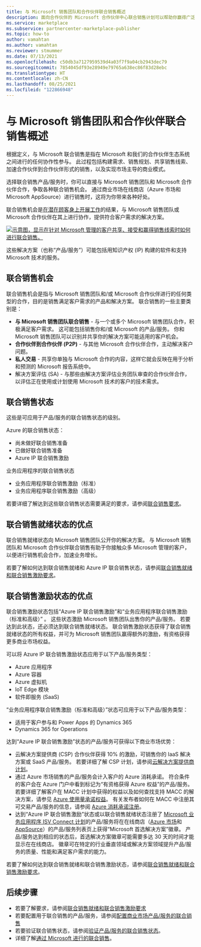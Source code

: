 ```yaml
---
title: 与 Microsoft 销售团队和合作伙伴联合销售概述
description: 面向合作伙伴的 Microsoft 合作伙伴中心联合销售计划可以帮助你赢得广泛的客户群并创造新的销售机会。
ms.service: marketplace
ms.subservice: partnercenter-marketplace-publisher
ms.topic: how-to
author: vamahtan
ms.author: vamahtan
ms.reviewer: stmummer
ms.date: 07/13/2021
ms.openlocfilehash: c50db3a7127959539d4a03f7f9a04cb2943dec79
ms.sourcegitcommit: 7854045df93e28949e79765a638ec86f83d28ebc
ms.translationtype: HT
ms.contentlocale: zh-CN
ms.lasthandoff: 08/25/2021
ms.locfileid: "122866948"
---
```

# <a name="co-sell-with-microsoft-sales-teams-and-partners-overview"></a>与 Microsoft 销售团队和合作伙伴联合销售概述

根据定义，与 Microsoft 联合销售是指在 Microsoft 和我们的合作伙伴生态系统之间进行的任何协作性参与。 此过程包括构建需求、销售规划、共享销售线索、加速合作伙伴到合作伙伴形式的销售，以及实现市场主导的商业模式。

选择联合销售产品/服务时，你可以直接与 Microsoft 销售团队和 Microsoft 合作伙伴合作，争取各种联合销售机会。 通过商业市场在线商店（Azure 市场和 Microsoft AppSource）进行销售时，这将为你带来各种好处。

联合销售机会是[在潜在顾客身上开展工作](./partner-center-portal/commercial-marketplace-get-customer-leads.md)的结果，与 Microsoft 销售团队或 Microsoft 合作伙伴在其上进行协作，提供符合客户需求的解决方案。

[![示意图，显示在针对 Microsoft 管理的客户共享、接受和赢得销售线索时如何进行联合销售。](./media/marketplace-publishers-guide/marketplace-co-sell-v2.png)](./media/marketplace-publishers-guide/marketplace-co-sell-v2.png#lightbox)

这些解决方案（也称“产品/服务”）可能包括用知识产权 (IP) 构建的软件和支持 Microsoft 技术的服务。

## <a name="co-sell-opportunities"></a>联合销售机会

联合销售机会是指与 Microsoft 销售团队和/或 Microsoft 合作伙伴进行的任何类型的合作，目的是销售满足客户需求的产品和解决方案。 联合销售的一些主要类别是：

- **与 Microsoft 销售团队联合销售** - 与一个或多个 Microsoft 销售团队合作，积极满足客户需求。 这可能包括销售你和/或 Microsoft 的产品/服务。 你和 Microsoft 销售团队可以识别并共享你的解决方案可能适用的客户机会。
- **合作伙伴到合作伙伴 (P2P)** - 与其他 Microsoft 合作伙伴合作，主动解决客户问题。
- **私人交易** - 共享你单独与 Microsoft 合作的内容，这样它就会反映在用于分析和预测的 Microsoft 报告系统中。
- 解决方案评估 (SA) - 与那些由解决方案评估业务团队审查的合作伙伴合作，以评估正在使用或计划使用 Microsoft 技术的客户的技术需求。

## <a name="co-sell-statuses"></a>联合销售状态

这些是可应用于产品/服务的联合销售状态的级别。

Azure 的联合销售状态：

- 尚未做好联合销售准备
- 已做好联合销售准备
- Azure IP 联合销售激励

业务应用程序的联合销售状态
- 业务应用程序联合销售激励（标准）
- 业务应用程序联合销售激励（高级）  

若要详细了解达到这些联合销售状态需要满足的要求，请参阅[联合销售要求](co-sell-requirements.md)。

## <a name="benefits-of-co-sell-ready-status"></a>联合销售就绪状态的优点

联合销售就绪状态向 Microsoft 销售团队公开你的解决方案。 与 Microsoft 销售团队和 Microsoft 合作伙伴联合销售有助于你接触众多 Microsoft 管理的客户，以便进行销售机会合作，加速业务增长。

若要了解如何达到联合销售就绪和 Azure IP 联合销售状态，请参阅[联合销售就绪和联合销售激励要求](co-sell-requirements.md)。

## <a name="benefits-of-co-sell-incentive-status"></a>联合销售激励状态的优点

联合销售激励状态包括“Azure IP 联合销售激励”和“业务应用程序联合销售激励（标准和高级）”  。 这些状态激励 Microsoft 销售团队出售你的产品/服务。 若要达到此状态，还必须达到联合销售就绪状态。 联合销售激励状态获得了联合销售就绪状态的所有权益，并可为 Microsoft 销售团队赢得额外的激励，有资格获得更多商业市场权益。

可以将 Azure IP 联合销售激励状态应用于以下产品/服务类型：

- Azure 应用程序
- Azure 容器
- Azure 虚拟机
- IoT Edge 模块
- 软件即服务 (SaaS)

“业务应用程序联合销售激励（标准和高级）”状态可应用于以下产品/服务类型：

- 适用于客户参与和 Power Apps 的 Dynamics 365
- Dynamics 365 for Operations

达到“Azure IP 联合销售激励”状态的产品/服务可获得以下商业市场优势：

- 云解决方案提供商 (CSP) 合作伙伴获得 10% 的激励，可销售你的 IaaS 解决方案或 SaaS 产品/服务。 若要详细了解 CSP 计划，请参阅[云解决方案提供商计划](cloud-solution-providers.md)。
- 通过 Azure 市场销售的产品/服务会计入客户的 Azure 消耗承诺。 符合条件的客户会在 Azure 门户中看到标记为“有资格获得 Azure 权益”的产品/服务。 若要详细了解客户在 MACC 计划中获得的权益以及如何查找支持 MACC 的解决方案，请参见 [Azure 使用量承诺权益](/marketplace/azure-consumption-commitment-benefit)。 有关发布者如何在 MACC 中注册其可交易产品/服务的信息，请参阅 [Azure 消耗承诺注册](azure-consumption-commitment-enrollment.md)。
- 达到“Azure IP 联合销售激励”状态或以联合销售就绪状态注册了 [Microsoft 业务应用程序 ISV Connect 计划](business-applications-isv-program.md)的产品/服务将在在线商店（[Azure 市场](https://azuremarketplace.microsoft.com/)和 [AppSource](https://appsource.microsoft.com/)）的产品/服务列表页上获得“Microsoft 首选解决方案”徽章。  产品/服务达到相应的状态后，首选解决方案徽章可能需要多达 30 天的时间才能显示在在线商店。 徽章可在特定的行业垂直领域或解决方案领域提升产品/服务的质量、性能和满足客户需求的能力。

若要了解如何达到联合销售就绪和联合销售激励状态，请参阅[联合销售就绪和联合销售激励要求](co-sell-requirements.md)。

## <a name="next-steps"></a>后续步骤

- 若要了解要求，请参阅[联合销售就绪和联合销售激励要求](co-sell-requirements.md)
- 若要配置用于联合销售的产品/服务，请参阅[配置商业市场产品/服务的联合销售](co-sell-configure.md)
- 若要验证联合销售状态，请参阅[验证产品/服务的联合销售状态](co-sell-status.md)。
- 详细了解[通过 Microsoft 进行的联合销售](https://partner.microsoft.com/membership/sell-with-microsoft)。
